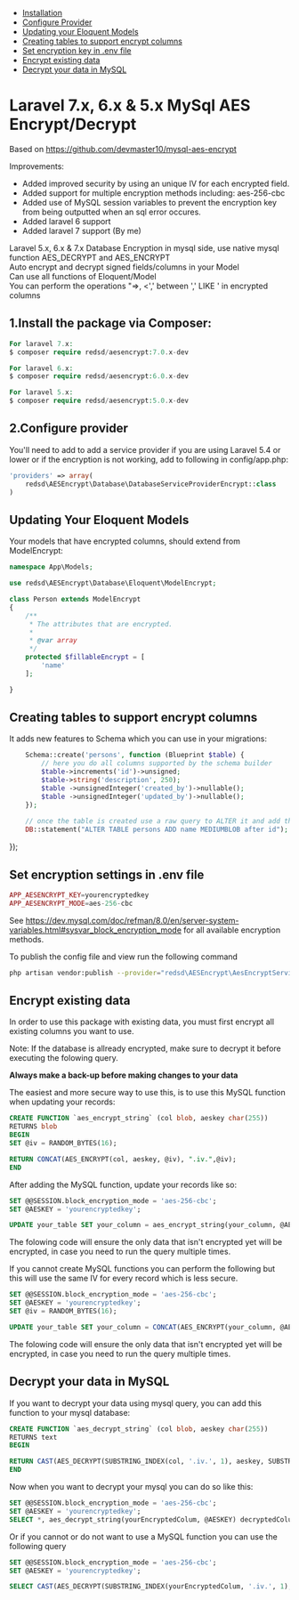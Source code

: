 * [Installation](#1install-the-package-via-composer)
* [Configure Provider](#2configure-provider)
* [Updating your Eloquent Models](#updating-your-eloquent-models)
* [Creating tables to support encrypt columns](#creating-tables-to-support-encrypt-columns)
* [Set encryption key in .env file](#set-encryption-key-in-env-file)
* [Encrypt existing data](#encrypt-existing-data)
* [Decrypt your data in MySQL](#decrypt-your-data-in-mySQL)


# Laravel 7.x, 6.x & 5.x MySql AES Encrypt/Decrypt
Based on https://github.com/devmaster10/mysql-aes-encrypt

Improvements:
- Added improved security by using an unique IV for each encrypted field.
- Added support for multiple encryption methods including: aes-256-cbc
- Added use of MySQL session variables to prevent the encryption key from being outputted when an sql error occures.
- Added laravel 6 support
- Added laravel 7 support (By me)

Laravel 5.x, 6.x & 7.x Database Encryption in mysql side, use native mysql function AES_DECRYPT and AES_ENCRYPT<br>
Auto encrypt and decrypt signed fields/columns in your Model<br>
Can use all functions of Eloquent/Model<br>
You can perform the operations "=>, <',' between ',' LIKE ' in encrypted columns<br>


## 1.Install the package via Composer:

```php
For laravel 7.x:
$ composer require redsd/aesencrypt:7.0.x-dev

For laravel 6.x:
$ composer require redsd/aesencrypt:6.0.x-dev

For laravel 5.x:
$ composer require redsd/aesencrypt:5.0.x-dev
```
## 2.Configure provider
You'll need to add to add a service provider if you are using Laravel 5.4 or lower or if the encryption is not working, add to following in config/app.php:

```php
'providers' => array(
    redsd\AESEncrypt\Database\DatabaseServiceProviderEncrypt::class
)
```
## Updating Your Eloquent Models

Your models that have encrypted columns, should extend from ModelEncrypt:

```php
namespace App\Models;

use redsd\AESEncrypt\Database\Eloquent\ModelEncrypt;

class Person extends ModelEncrypt
{    
    /**
     * The attributes that are encrypted.
     *
     * @var array
     */
    protected $fillableEncrypt = [
        'name'
    ];

}
```

## Creating tables to support encrypt columns
It adds new features to Schema which you can use in your migrations:

```php
    Schema::create('persons', function (Blueprint $table) {
        // here you do all columns supported by the schema builder
        $table->increments('id')->unsigned;
        $table->string('description', 250);
        $table ->unsignedInteger('created_by')->nullable();
        $table ->unsignedInteger('updated_by')->nullable();
    });
    
    // once the table is created use a raw query to ALTER it and add the BLOB, MEDIUMBLOB or LONGBLOB
    DB::statement("ALTER TABLE persons ADD name MEDIUMBLOB after id");  
```


});

## Set encryption settings in .env file

```php
APP_AESENCRYPT_KEY=yourencryptedkey
APP_AESENCRYPT_MODE=aes-256-cbc
```
See https://dev.mysql.com/doc/refman/8.0/en/server-system-variables.html#sysvar_block_encryption_mode for all available encryption methods.

To publish the config file and view run the following command
```bash
php artisan vendor:publish --provider="redsd\AESEncrypt\AesEncryptServiceProvider"
```


## Encrypt existing data
In order to use this package with existing data, you must first encrypt all existing columns you want to use.

Note: If the database is allready encrypted, make sure to decrypt it before executing the folowing query.

**Always make a back-up before making changes to your data**

The easiest and more secure way to use this, is to use this MySQL function when updating your records:
```sql
CREATE FUNCTION `aes_encrypt_string` (col blob, aeskey char(255))
RETURNS blob
BEGIN
SET @iv = RANDOM_BYTES(16);

RETURN CONCAT(AES_ENCRYPT(col, aeskey, @iv), ".iv.",@iv);
END
```
After adding the MySQL function, update your records like so:

```sql
SET @@SESSION.block_encryption_mode = 'aes-256-cbc';
SET @AESKEY = 'yourencryptedkey';

UPDATE your_table SET your_column = aes_encrypt_string(your_column, @AESKEY), your_column2 = aes_encrypt_string(your_column2, @AESKEY) WHERE your_column NOT LIKE '%.iv.%';
```
The folowing code will ensure the only data that isn't encrypted yet will be encrypted, in case you need to run the query multiple times.

If you cannot create MySQL functions you can perform the following but this will use the same IV for every record which is less secure. 
```sql
SET @@SESSION.block_encryption_mode = 'aes-256-cbc';
SET @AESKEY = 'yourencryptedkey';
SET @iv = RANDOM_BYTES(16);

UPDATE your_table SET your_column = CONCAT(AES_ENCRYPT(your_column, @AESKEY, @iv), ".iv.",@iv), your_column2 = CONCAT(AES_ENCRYPT(your_column2, @AESKEY, @iv), ".iv.",@iv) WHERE your_column NOT LIKE '%.iv.%';
```
The folowing code will ensure the only data that isn't encrypted yet will be encrypted, in case you need to run the query multiple times.

## Decrypt your data in MySQL
If you want to decrypt your data using mysql query, you can add this function to your mysql database:
```sql
CREATE FUNCTION `aes_decrypt_string` (col blob, aeskey char(255))
RETURNS text
BEGIN

RETURN CAST(AES_DECRYPT(SUBSTRING_INDEX(col, '.iv.', 1), aeskey, SUBSTRING_INDEX(col, '.iv.', -1)) as char);
END
```
Now when you want to decrypt your mysql you can do so like this:
```sql
SET @@SESSION.block_encryption_mode = 'aes-256-cbc';
SET @AESKEY = 'yourencryptedkey';
SELECT *, aes_decrypt_string(yourEncryptedColum, @AESKEY) decryptedColumn, aes_decrypt_string(yourEncryptedColum2, @AESKEY) decryptedColumn2  FROM yourtable;
```
Or if you cannot or do not want to use a MySQL function you can use the following query 
```sql
SET @@SESSION.block_encryption_mode = 'aes-256-cbc';
SET @AESKEY = 'yourencryptedkey';

SELECT CAST(AES_DECRYPT(SUBSTRING_INDEX(yourEncryptedColum, '.iv.', 1), @AESKEY, SUBSTRING_INDEX(yourEncryptedColum, '.iv.', -1)) as CHAR)  decrypted_column FROM yourtable WHERE yourEncryptedColum LIKE '%.iv.%';
```

